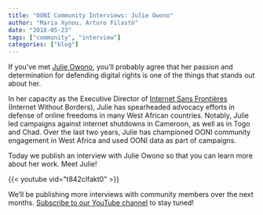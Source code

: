 ```yaml
---
title: "OONI Community Interviews: Julie Owono"
author: "Maria Xynou, Arturo Filastò"
date: "2018-05-23"
tags: ["community", "interview"]
categories: ["blog"]
---
```


If you’ve met [Julie Owono](https://twitter.com/JulieOwono), you’ll probably agree that her passion and
determination for defending digital rights is one of the things that
stands out about her.

In her capacity as the Executive Director of [Internet Sans Frontières](https://internetwithoutborders.org/) (Internet Without
Borders), Julie has spearheaded advocacy efforts in defense of online
freedoms in many West African countries. Notably, Julie led campaigns
against internet shutdowns in Cameroon, as well as in Togo and Chad.
Over the last two years, Julie has championed OONI community engagement
in West Africa and used OONI data as part of campaigns.

Today we publish an interview with Julie Owono so that you can learn
more about her work. Meet Julie!

{{< youtube vid="t842clfakt0" >}}

We’ll be publishing more interviews with community members over the next
months. [Subscribe to our YouTube channel](https://www.youtube.com/channel/UCQhDgj9wBf4_w5bWFvLlq-w?sub_confirmation=1)
to stay tuned!
